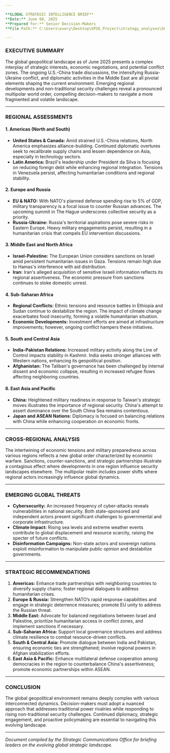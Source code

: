```yaml
---

**GLOBAL STRATEGIC INTELLIGENCE BRIEF**  
**Date:** June 08, 2025  
**Prepared for:** Senior Decision-Makers  
**File Path:** C:\Users\every\Desktop\GPSE_Project\strategy_analyses\GGSM-June 08, 2025-DailyAnalysis.md  

---
```


### EXECUTIVE SUMMARY
The global geopolitical landscape as of June 2025 presents a complex interplay of strategic interests, economic negotiations, and potential conflict zones. The ongoing U.S.-China trade discussions, the intensifying Russia-Ukraine conflict, and diplomatic activities in the Middle East are all pivotal elements shaping the current environment. Emerging regional developments and non-traditional security challenges reveal a pronounced multipolar world order, compelling decision-makers to navigate a more fragmented and volatile landscape.

---

### REGIONAL ASSESSMENTS

#### **1. Americas (North and South)**
- **United States & Canada:** Amid strained U.S.-China relations, North America emphasizes alliance-building. Continued diplomatic overtures seek to recalibrate supply chains and lessen dependence on Asia, especially in technology sectors.
- **Latin America:** Brazil's leadership under President da Silva is focusing on reducing foreign debt while enhancing regional integration. Tensions in Venezuela persist, affecting humanitarian conditions and regional stability.

#### **2. Europe and Russia**
- **EU & NATO:** With NATO's planned defense spending rise to 5% of GDP, military transparency is a focal issue to counter Russian advances. The upcoming summit in The Hague underscores collective security as a priority.
- **Russia-Ukraine:** Russia's territorial aspirations pose severe risks in Eastern Europe. Heavy military engagements persist, resulting in a humanitarian crisis that compels EU intervention discussions.

#### **3. Middle East and North Africa**
- **Israel-Palestine:** The European Union considers sanctions on Israel amid persistent humanitarian issues in Gaza. Tensions remain high due to Hamas's interference with aid distribution.
- **Iran:** Iran's alleged acquisition of sensitive Israeli information reflects its regional assertiveness. The economic pressure from sanctions continues to stoke domestic unrest.

#### **4. Sub-Saharan Africa**
- **Regional Conflicts:** Ethnic tensions and resource battles in Ethiopia and Sudan continue to destabilize the region. The impact of climate change exacerbates food insecurity, forming a volatile humanitarian situation.
- **Economic Developments:** Investment efforts are aimed at infrastructure improvements; however, ongoing conflict hampers these initiatives.

#### **5. South and Central Asia**
- **India-Pakistan Relations:** Increased military activity along the Line of Control impacts stability in Kashmir. India seeks stronger alliances with Western nations, enhancing its geopolitical position.
- **Afghanistan:** The Taliban's governance has been challenged by internal dissent and economic collapse, resulting in increased refugee flows affecting neighboring countries.

#### **6. East Asia and Pacific**
- **China:** Heightened military readiness in response to Taiwan's strategic moves illustrates the importance of regional security. China's attempt to assert dominance over the South China Sea remains contentious.
- **Japan and ASEAN Nations:** Diplomacy is focused on balancing relations with China while enhancing cooperation on economic fronts.

---

### CROSS-REGIONAL ANALYSIS
The intertwining of economic tensions and military preparedness across various regions reflects a new global order characterized by economic warfare. Sanctions, counter-sanctions, and strategic partnerships illustrate a contagious effect where developments in one region influence security landscapes elsewhere. The multipolar realm includes power shifts where regional actors increasingly influence global dynamics.

---

### EMERGING GLOBAL THREATS
- **Cybersecurity:** An increased frequency of cyber-attacks reveals vulnerabilities in national security. Both state-sponsored and independent actors present significant challenges to governmental and corporate infrastructure.
- **Climate Impact:** Rising sea levels and extreme weather events contribute to global displacement and resource scarcity, raising the specter of future conflicts.
- **Disinformation Campaigns:** Non-state actors and sovereign nations exploit misinformation to manipulate public opinion and destabilize governments.

---

### STRATEGIC RECOMMENDATIONS
1. **Americas:** Enhance trade partnerships with neighboring countries to diversify supply chains; foster regional dialogues to address humanitarian crises.
2. **Europe & Russia:** Strengthen NATO’s rapid response capabilities and engage in strategic deterrence measures; promote EU unity to address the Russian threat.
3. **Middle East:** Advocate for balanced negotiations between Israel and Palestine, prioritize humanitarian access in conflict zones, and implement sanctions if necessary.
4. **Sub-Saharan Africa:** Support local governance structures and address climate resilience to combat resource-driven conflicts.
5. **South & Central Asia:** Promote dialogue between India and Pakistan, ensuring economic ties are strengthened; involve regional powers in Afghan stabilization efforts.
6. **East Asia & Pacific:** Enhance multilateral defense cooperation among democracies in the region to counterbalance China's assertiveness; promote economic partnerships within ASEAN.

---

### CONCLUSION
The global geopolitical environment remains deeply complex with various interconnected dynamics. Decision-makers must adopt a nuanced approach that addresses traditional power rivalries while responding to rising non-traditional security challenges. Continued diplomacy, strategic engagement, and proactive policymaking are essential to navigating this evolving landscape.

--- 

*Document compiled by the Strategic Communications Office for briefing leaders on the evolving global strategic landscape.*